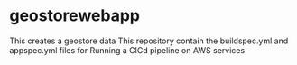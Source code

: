 # geostorewebapp
This creates a geostore data
This repository contain the buildspec.yml and appspec.yml files for Running a 
CICd pipeline on AWS services

